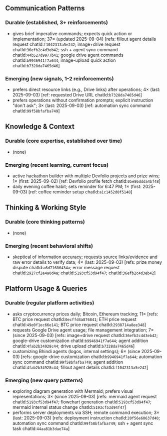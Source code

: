 ## Communication Patterns
### Durable (established, 3+ reinforcements)
- gives brief imperative commands; expects quick action or implementation; 37× (updated 2025-09-04) [refs: fillout agent details request chatId:`f1042313a5e242`; image+drive request chatId:`36efb2c4d3eb42`; ssh + agent sync command chatId:`44b527d9977b41`; google drive agent commands chatId:`b9946941f7a644`; image-upload quick action chatId:`b7328da7465d46`]

### Emerging (new signals, 1-2 reinforcements)
- prefers direct resource links (e.g., Drive links) after operations; 4× (last: 2025-09-03) [ref: requested Drive URL chatId:`b7328da7465d46`]
- prefers operations without confirmation prompts; explicit instruction "don't ask"; 3× (last: 2025-09-03) [ref: automation sync command chatId:`99f58bfafba749`]

## Knowledge & Context
### Durable (core expertise, established over time)
- (none)

### Emerging (recent learning, current focus)
- active hackathon builder with multiple Devfolio projects and prize wins; 1× (first: 2025-09-02) [ref: Devfolio profile fetch chatId:`05e86ddda4bf48`]
- daily evening coffee habit; sets reminder for 6:47 PM; 1× (first: 2025-09-03) [ref: coffee reminder setup chatId:`a1c1452d0f5148`]

## Thinking & Working Style
### Durable (core thinking patterns)
- (none)

### Emerging (recent behavioral shifts)
- skeptical of information accuracy; requests source links/evidence and raw error details to verify data; 4× (last: 2025-09-03) [refs: prize money dispute chatId:`a6d71686434a`; error message request chatId:`2927cf2e4a0d4a`; chatId:`5193cf53d94f47`; chatId:`36efb2c4d3eb42`]

## Platform Usage & Queries
### Durable (regular platform activities)
- asks cryptocurrency prices daily; Bitcoin, Ethereum tracking; 11× [refs: BTC price request chatId:`0ecffd4a876841`; ETH price request chatId:`49e0f1ec66e141`; BTC price request chatId:`2938714a8ee348`]
- requests Google Drive agent usage; file management integration; 7× (since 2025-09-03) [refs: image+drive request chatId:`36efb2c4d3eb42`; google-drive customization chatId:`b9946941f7a644`; agent addition chatId:`4fab2b34928c44`; drive upload chatId:`b7328da7465d46`]
- customizing Bhindi agents (logos, internal settings); 6× (since 2025-09-03) [refs: google-drive customization chatId:`b9946941f7a644`; automation sync command chatId:`99f58bfafba749`; agent addition chatId:`4fab2b34928c44`; fillout agent details chatId:`f1042313a5e242`]

### Emerging (new query patterns)
- exploring diagram generation with Mermaid; prefers visual representations; 3× (since 2025-09-03) [refs: mermaid agent request chatId:`5193cf53d94f47`; flowchart generation chatId:`5193cf53d94f47`; mermaid internal status change chatId:`5193cf53d94f47`]
- performs server deployments via SSH; remote command execution; 3× (last: 2025-09-03) [refs: deployment instruction chatId:`20f56e60637d40`; automation sync command chatId:`99f58bfafba749`; ssh + agent sync task chatId:`44aa81b3dae74a`]